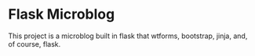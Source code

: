 # Flask Microblog

This project is a microblog built in flask that wtforms, bootstrap, jinja, and, of course, flask.